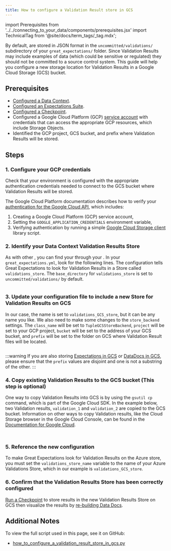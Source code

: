 ```yaml
---
title: How to configure a Validation Result store in GCS
---
```

import Prerequisites from '../../connecting_to_your_data/components/prerequisites.jsx'
import TechnicalTag from '@site/docs/term_tags/_tag.mdx';

By default, <TechnicalTag tag="validation_result" text="Validation Results" /> are stored in JSON format in the ``uncommitted/validations/`` subdirectory of your ``great_expectations/`` folder.  Since Validation Results may include examples of data (which could be sensitive or regulated) they should not be committed to a source control system.  This guide will help you configure a new storage location for Validation Results in a Google Cloud Storage (GCS) bucket.

## Prerequisites

<Prerequisites>

- [Configured a Data Context](/docs/guides/setup/configuring_data_contexts/instantiating_data_contexts/how_to_quickly_instantiate_a_data_context).
- [Configured an Expectations Suite](/docs/guides/expectations/how_to_create_and_edit_expectations_with_instant_feedback_from_a_sample_batch_of_data).
- [Configured a Checkpoint](/docs/guides/validation/checkpoints/how_to_create_a_new_checkpoint).
- Configured a Google Cloud Platform (GCP) [service account](https://cloud.google.com/iam/docs/service-accounts) with credentials that can access the appropriate GCP resources, which include Storage Objects.
- Identified the GCP project, GCS bucket, and prefix where Validation Results will be stored.

</Prerequisites>

## Steps

### 1. Configure your GCP credentials

Check that your environment is configured with the appropriate authentication credentials needed to connect to the GCS bucket where Validation Results will be stored.

The Google Cloud Platform documentation describes how to verify your [authentication for the Google Cloud API](https://cloud.google.com/docs/authentication/getting-started), which includes:

1. Creating a Google Cloud Platform (GCP) service account,
2. Setting the ``GOOGLE_APPLICATION_CREDENTIALS`` environment variable,
3. Verifying authentication by running a simple [Google Cloud Storage client](https://cloud.google.com/storage/docs/reference/libraries) library script.

### 2. Identify your Data Context Validation Results Store

As with other <TechnicalTag tag="store" text="Stores" />, you can find your <TechnicalTag tag="validation_result_store" text="Validation Results Store" /> through your <TechnicalTag tag="data_context" text="Data Context" />. In your ``great_expectations.yml``, look for the following lines. The configuration tells Great Expectations to look for Validation Results in a Store called ``validations_store``. The ``base_directory`` for ``validations_store`` is set to ``uncommitted/validations/`` by default.

```yaml name="tests/integration/docusaurus/setup/configuring_metadata_stores/how_to_configure_a_validation_result_store_in_gcs.py expected_existing_validations_store_yaml"
```


### 3. Update your configuration file to include a new Store for Validation Results on GCS

In our case, the name is set to ``validations_GCS_store``, but it can be any name you like.  We also need to make some changes to the ``store_backend`` settings.  The ``class_name`` will be set to ``TupleGCSStoreBackend``, ``project`` will be set to your GCP project, ``bucket`` will be set to the address of your GCS bucket, and ``prefix`` will be set to the folder on GCS where Validation Result files will be located.

```yaml name="tests/integration/docusaurus/setup/configuring_metadata_stores/how_to_configure_a_validation_result_store_in_gcs.py configured_validations_store_yaml"
```

:::warning
If you are also storing [Expectations in GCS](../configuring_metadata_stores/how_to_configure_an_expectation_store_in_gcs.md) or [DataDocs in GCS](../configuring_data_docs/how_to_host_and_share_data_docs_on_gcs.md), please ensure that the ``prefix`` values are disjoint and one is not a substring of the other.
:::


### 4. Copy existing Validation Results to the GCS bucket (This step is optional)

One way to copy Validation Results into GCS is by using the ``gsutil cp`` command, which is part of the Google Cloud SDK. In the example below, two Validation results, ``validation_1`` and ``validation_2`` are copied to the GCS bucket. Information on other ways to copy Validation results, like the Cloud Storage browser in the Google Cloud Console, can be found in the [Documentation for Google Cloud](https://cloud.google.com/storage/docs/uploading-objects).

```bash name="tests/integration/docusaurus/setup/configuring_metadata_stores/how_to_configure_a_validation_result_store_in_gcs.py copy_validation_command"
```

```bash name="tests/integration/docusaurus/setup/configuring_metadata_stores/how_to_configure_a_validation_result_store_in_gcs.py copy_validation_output"
```



### 5. Reference the new configuration

To make Great Expectations look for Validation Results on the Azure store, you must set the ``validations_store_name`` variable to the name of your Azure Validations Store, which in our example is `validations_GCS_store`.

### 6. Confirm that the Validation Results Store has been correctly configured

[Run a Checkpoint](/docs/guides/validation/how_to_validate_data_by_running_a_checkpoint) to store results in the new Validation Results Store on GCS then visualize the results by [re-building Data Docs](/docs/terms/data_docs).


## Additional Notes
To view the full script used in this page, see it on GitHub:
- [how_to_configure_a_validation_result_store_in_gcs.py](https://github.com/great-expectations/great_expectations/tree/develop/tests/integration/docusaurus/setup/configuring_metadata_stores/how_to_configure_a_validation_result_store_in_gcs.py)
